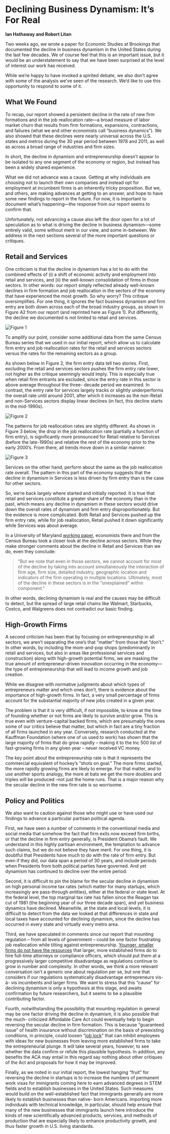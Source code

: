 # Declining Business Dynamism: It’s For Real

**Ian Hathaway and Robert Litan**

Two weeks ago, we wrote a paper for Economic Studies at Brookings that
documented the decline in business dynamism in the United States during the last
few decades. We of course feel that this is an important issue, but it would be an
understatement to say that we have been surprised at the level of interest our work
has received.

While we’re happy to have invoked a spirited debate, we also don’t agree with some
of the analysis we’ve seen of the research. We’d like to use this opportunity to
respond to some of it.

## What We Found

To recap, our report showed a persistent decline in the rate of new firm formations
and in the job reallocation rate—a broad measure of labor market churn that results
from firm formations, expansions, contractions, and failures (what we and other
economists call “business dynamics”). We also showed that these declines were
nearly universal across the U.S. states and metros during the 30 year period
between 1978 and 2011, as well as across a broad range of industries and firm sizes.

In short, the decline in dynamism and entrepreneurship doesn’t appear to be
isolated to any one segment of the economy or region, but instead has been a widely
shared experience.

What we did not advance was a cause. Getting at why individuals are choosing not to
launch their own companies and instead opt for employment at incumbent firms is
an inherently tricky proposition. But we, and others, are making advances at getting
to an answer, and hope to have some new findings to report in the future. For now,
it is important to document what’s happening—the response from our report seems
to confirm that.

Unfortunately, not advancing a cause also left the door open for a lot of speculation
as to what is driving the decline in business dynamism—some entirely valid, some
without merit in our view, and some in-between. We address in the next sections
several of the more important questions or critiques.

## Retail and Services

One criticism is that the decline in dynamism has a lot to do with the combined
effects of (i) a shift of economic activity and employment into retail and services,
and (ii) the well-known consolidation of firms in those sectors. In other words: our
report simply reflected already well-known declines in firm formation and job
reallocation in the sectors of the economy that have experienced the most growth.
So why worry?
This critique oversimplifies. For one thing, it ignores the fact business dynamism
and firm entry are both down across each of the broad industry groups, as shown in
Figure A2 from our report (and reprinted here as Figure 1). Put differently, the
decline we documented is not limited to retail and services.

![Figure 1](./fig1.jpg)

To amplify our point, consider some additional data from the same Census Bureau
series that we used in our initial report, which allow us to calculate firm entry and
job reallocation rates for the retail and services sectors versus the rates for the
remaining sectors as a group.

As shown below in Figure 2, the firm entry data tell two stories. First, excluding the
retail and services sectors pushes the firm entry rate lower, not higher as the
critique seemingly would imply. This is especially true when retail firm entrants are
excluded, since the entry rate in this sector is above average throughout the three-
decade period we examined. In contrast, the entry rate for services largely tracks or
slightly underperforms the overall rate until around 2001, after which it increases
as the non-Retail and non-Services sectors display linear declines (in fact, this
decline starts in the mid-1990s).

![Figure 2](./fig2.jpg)

The patterns for job reallocation rates are slightly different. As shown in Figure 3
below, the drop in the job reallocation rate (partially a function of firm entry), is
significantly more pronounced for Retail relative to Services (before the late-1990s)
and relative the rest of the economy prior to the early 2000’s. From there, all trends
move down in a similar manner.

![Figure 3](./fig3.jpg)

Services on the other hand, perform about the same as the job reallocation rate
overall. The pattern in this part of the economy suggests that the decline in
dynamism in Services is less driven by firm entry than is the case for other sectors.

So, we’re back largely where started and initially reported. It is true that retail and
services constitute a greater share of the economy than in the past, which means
any decline in dynamism in these sectors would drive down the overall rates of
dynamism and firm entry disproportionately. But the evidence is more complicated.
Both Retail and Services pushed up the firm entry rate, while for job reallocation,
Retail pushed it down significantly while Services was about average.

In a University of Maryland [working paper](http://econweb.umd.edu/~haltiwan/DHJM_JEP_5_17_2013.pdf), economists there and from the Census
Bureau took a closer look at the decline across sectors. While they make stronger
comments about the decline in Retail and Services than we do, even they conclude:

> “But we note that even in those sectors, we cannot account for most of
> the decline by taking into account simultaneously the interaction of firm
> age, firm size, detailed industry, geographic location and indicators of
> the firm operating in multiple locations. Ultimately, most of the decline
> in these sectors is in the “unexplained” within component.”

In other words, declining dynamism is real and the causes may be difficult to detect,
but the spread of large retail chains like Walmart, Starbucks, Costco, and Walgreens
does not contradict our basic finding.

## High-Growth Firms

A second criticism has been that by focusing on entrepreneurship in all sectors, we
aren’t separating the one’s that “matter” from those that “don’t.” In other words, by
including the mom-and-pop shops (predominantly in retail and services, but also in
areas like professional services and construction) along with high-growth potential
firms, we are masking the true amount of entrepreneur-driven innovation occurring
in the economy—the type of entrepreneurship that will lead to income growth and
job creation.

While we disagree with normative judgments about which types of entrepreneurs
matter and which ones don’t, there is evidence about the importance of high-growth
firms. In fact, a very small percentage of firms account for the substantial majority of
new jobs created in a given year.

The problem is that it is very difficult, if not impossible, to know at the time of
founding whether or not firms are likely to survive and/or grow. This is true even
with venture-capital backed firms, which are presumably the ones some of our
critics believe that matter, but which in fact are a tiny fraction of all firms launched
in any year. Conversely, research conducted at the Kauffman Foundation (where one
of us used to work) has shown that the large majority of firms that do grow rapidly –
making it to the Inc 500 list of fast-growing firms in any given year – never received
VC money.

The key point about the entrepreneurship rate is that it represents the commercial
equivalent of hockey’s “shots on goal.” The more firms started, the more rapidly
growing firms are likely to emerge. For that matter, and to use another sports
analogy, the more at bats we get the more doubles and triples will be produced –not
just the home runs. That is a major reason why the secular decline in the new firm
rate is so worrisome.

## Policy and Politics


We also want to caution against those who might use or have used our findings to
advance a particular partisan political agenda.

First, we have seen a number of comments in the conventional media and social
media that somehow the fact that firm exits now exceed firm births, or that the
decline in firm entry generally, is President Obama’s fault. We understand in this
highly partisan environment, the temptation to advance such claims, but we do not
believe they have merit. For one thing, it is doubtful that Presidents have much to do
with the rate of firm entry. But even if they did, our data span a period of 30 years,
and include periods when Presidents from both political parties have governed. And
yet dynamism has continued to decline over the entire period.

Second, it is difficult to pin the blame for the secular decline in dynamism on high
personal income tax rates (which matter for many startups, which increasingly are
pass-through entities), either at the federal or state level. At the federal level, the top
marginal tax rate has fallen since the Reagan tax cut of 1981 (the beginning year of
our three decade span), and yet business dynamics have declined. Meanwhile, at the
state and local levels, it is difficult to detect from the data we looked at that
differences in state and local taxes have accounted for declining dynamism, since the
decline has occurred in every state and virtually every metro area.

Third, we have speculated in comments since our report that mounting regulation –
from all levels of government – could be one factor frustrating job reallocation while
tilting against entrepreneurship. [Younger, smaller firms do not have the resources](http://static.mgnetwork.com/rtd/pdfs/20110325_SBAregulation.pdf)
that larger, more established firms do to hire full-time attorneys or compliance
officers, which should put them at a progressively larger competitive disadvantage
as regulations continue to grow in number and complexity. In other words, we think
a more relevant conversation isn’t a generic one about regulation per se, but one
that considers if our regulations systematically disadvantage entrepreneurs vis-à-
vis incumbents and larger firms. We want to stress that this “cause” for declining
dynamism is only a hypothesis at this stage, and awaits confirmation by future
researchers, but it seems to be a plausible contributing factor.

Fourth, notwithstanding the possibility that mounting regulation in general may be
one factor driving the decline in dynamism, it is also possible that the much-
criticized Affordable Care Act could eventually help to begin reversing the secular
decline in firm formation. This is because “guaranteed issue” of health insurance
without discrimination on the basis of preexisting conditions, in principle, could
loosen “[job lock](http://www.nber.org/papers/w19220)” that can inhibit employees with ideas for new businesses from
leaving more established firms to take the entrepreneurial plunge. It will take
several years, however, to see whether the data confirm or refute this plausible
hypothesis. In addition, any benefits the ACA may entail in this regard say nothing
about other critiques of the Act and proposals for how it may be improved.

Finally, as we noted in our initial report, the lowest hanging “fruit” for reversing the
decline in startups is to increase the numbers of permanent work visas for
immigrants coming here to earn advanced degrees in STEM fields and to establish
businesses in the United States. Such measures would build on the well-established
fact that immigrants generally are more likely to establish businesses than native-
born Americans. Importing more individuals with technical knowledge, in
particular, should help ensure that many of the new businesses that immigrants
launch here introduce the kinds of new scientifically advanced products, services,
and methods of production that are especially likely to enhance productivity
growth, and thus faster growth in U.S. living standards.
